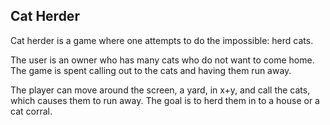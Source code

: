 ## Cat Herder

Cat herder is a game where one attempts to do the impossible: herd cats.

The user is an owner who has many cats who do not want to come home.
The game is spent calling out to the cats and having them run away.

The player can move around the screen, a yard, in x+y, and call the cats, which
causes them to run away. The goal is to herd them in to a house or a
cat corral.
